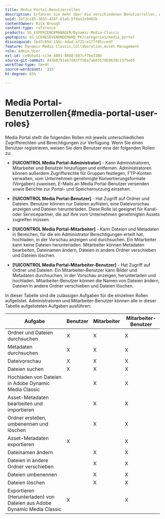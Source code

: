 ```yaml
---
title: Media Portal-Benutzerrollen
description: Erfahren Sie mehr über die verschiedenen Benutzerrollen, die in Media Portal in Adobe Dynamic Media Classic verfügbar sind.
uuid: 1bf2cc85-3655-428f-81ab-5fdaa1e9401b
contentOwner: Rick Brough
content-type: reference
products: SG_EXPERIENCEMANAGER/Dynamic-Media-Classic
geptopics: SG_SCENESEVENONDEMAND_PK/categories/media_portal
discoiquuid: 1bd7cb5d-156c-4dad-a725-e177f05ccedf
feature: Dynamic Media Classic,Collaboration,Asset Management
role: Admin,User
exl-id: ce9b5a41-cc3e-4801-8080-607cf7be338b
source-git-commit: d43b0791e67d43ff56a7ab85570b9639c2375e05
workflow-type: tm+mt
source-wordcount: '315'
ht-degree: 65%

---
```


# Media Portal-Benutzerrollen{#media-portal-user-roles}

Media Portal stellt die folgenden Rollen mit jeweils unterschiedlichen Zugriffsrechten und Berechtigungen zur Verfügung. Wenn Sie einen Benutzer registrieren, weisen Sie dem Benutzer eine der folgenden Rollen zu:

* **[!UICONTROL Media Portal-Administrator]** - Kann Administratoren, Mitarbeiter und Benutzer hinzufügen und entfernen. Administratoren können außerdem Zugriffsrechte für Gruppen festlegen, FTP-Konten verwalten, vom Unternehmen genehmigte Konvertierungsformate (Vorgaben) zuweisen, E-Mails an Media Portal-Benutzer versenden sowie Berichte zur Portal- und Speichernutzung einsehen.

* **[!UICONTROL Media Portal-Benutzer]** - Hat Zugriff auf Ordner und Dateien. Benutzer können nur Dateien auflisten, eine Dateivorschau anzeigen und Dateien herunterladen. Diese Rolle ist geeignet für Kanal- oder Servicepartner, die auf Ihre vom Unternehmen genehmigten Assets zugreifen müssen.

* **[!UICONTROL Media Portal-Mitarbeiter]** - Kann Dateien und Metadaten in Bereichen, für die ein Administrator Berechtigungen erteilt hat, hochladen, in der Vorschau anzeigen und durchsuchen. Ein Mitarbeiter kann keine Dateien herunterladen. Mitarbeiter können Metadaten bearbeiten, Dateinamen ändern, Dateien in andere Ordner verschieben und Dateien löschen.

* **[!UICONTROL Media Portal-Mitarbeiter-Benutzer]** - Hat Zugriff auf Ordner und Dateien. Ein Mitarbeiter-Benutzer kann Bilder und Metadaten durchsuchen, in der Vorschau anzeigen, herunterladen und hochladen. Mitarbeiter-Benutzer können die Namen von Dateien ändern, Dateien in andere Ordner verschieben und Dateien löschen.

In dieser Tabelle sind die zulässigen Aufgaben für die einzelnen Rollen aufgelistet. Administratoren und Mitarbeiter-Benutzer können alle in dieser Tabelle aufgelisteten Aufgaben ausführen:

| Aufgabe | Benutzer | Mitarbeiter | Mitarbeiter-Benutzer |
| --- | --- | --- | --- |
| Ordner und Dateien durchsuchen | X | X | X |
| Metadaten durchsuchen | X | X | X |
| Dateivorschau | X | X | X |
| Dateien suchen | X | X | X |
| Hochladen von Dateien in Adobe Dynamic Media Classic |  | X | X |
| Asset-Metadaten bearbeiten und importieren |  | X | X |
| Ordner erstellen, umbenennen und löschen |  | X | X |
| Asset-Metadaten exportieren | X |  | X |
| Dateinamen ändern |  | X | X |
| Dateien in andere Ordner verschieben |  | X | X |
| Dateien umbenennen |  | X | X |
| Dateien löschen |  | X | X |
| Exportieren (Herunterladen) von Dateien aus Adobe Dynamic Media Classic | X |  | X |
